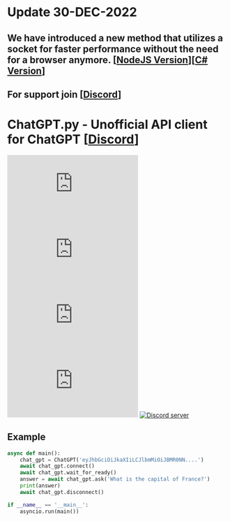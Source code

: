# Update 30-DEC-2022
## We have introduced a new method that utilizes a socket for faster performance without the need for a browser anymore. [[NodeJS Version](https://github.com/PawanOsman/chatgpt-io)][[C# Version](https://github.com/PawanOsman/ChatGPT.Net)]

## For support join [[Discord](https://discord.pawan.krd)]
# ChatGPT.py - Unofficial API client for ChatGPT [[Discord](https://discord.pawan.krd)]

[![GitHub issues](https://img.shields.io/github/issues/pawanosman/ChatGPT.py)](https://github.com/PawanOsman/ChatGPT.py/issues)
[![GitHub forks](https://img.shields.io/github/forks/pawanosman/ChatGPT.py)](https://github.com/pawanosman/ChatGPT.py/network)
[![GitHub stars](https://img.shields.io/github/stars/pawanosman/ChatGPT.py)](https://github.com/pawanosman/ChatGPT.py/stargazers)
[![GitHub license](https://img.shields.io/github/license/pawanosman/ChatGPT.py)](https://github.com/pawanosman/ChatGPT.py)
[![Discord server](https://img.shields.io/discord/1055397662976905229?color=5865F2&logo=discord&logoColor=white)](https://discord.pawan.krd)

## Example

```python
async def main():
    chat_gpt = ChatGPT('eyJhbGciOiJkaXIiLCJlbmMiOiJBMR0NN....')
    await chat_gpt.connect()
    await chat_gpt.wait_for_ready()
    answer = await chat_gpt.ask('What is the capital of France?')
    print(answer)
    await chat_gpt.disconnect()

if __name__ == '__main__':
    asyncio.run(main())
```

